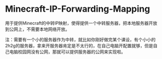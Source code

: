 # Minecraft-IP-Forwarding-Mapping
用于提供Minecraft的中转IP映射，使得提供一个中转服务器，把本地服务器开放到公网上，不需要本地网络开放。

注：需要有一个小的服务器作为中转，就比如你刚好做完某个课设，有个小小的2h2g的服务器，拿来开服务器肯定是不太行的，在自己电脑开配置就够，但是自己电脑校园网没有公网，那就可以提供服务器的公网来实现啦。
